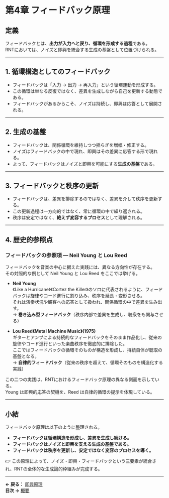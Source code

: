 # 第4章 フィードバック原理

## 定義
フィードバックとは、**出力が入力へと戻り、循環を形成する過程**である。  
RNTにおいては、ノイズと即興を統合する生成の基盤として位置づけられる。  

---

## 1. 循環構造としてのフィードバック
- フィードバックは「入力 → 出力 → 再入力」という循環運動を形成する。  
- この循環は単なる反復ではなく、差異を生成しながら自己を更新する動態である。  
- フィードバックがあるからこそ、ノイズは持続し、即興は応答として展開される。  

---

## 2. 生成の基盤
- フィードバックは、関係循環を維持しつつ揺らぎを増幅・修正する。  
- ノイズはフィードバックの中で現れ、即興はその差異に応答する形で現れる。  
- よって、フィードバックはノイズと即興を可能にする**生成の基盤**である。  

---

## 3. フィードバックと秩序の更新
- フィードバックは、差異を排除するのではなく、差異を介して秩序を更新する。  
- この更新過程は一方向的ではなく、常に循環の中で繰り返される。  
- 秩序は安定ではなく、**絶えず変容するプロセス**として理解される。  

---

## 4. 歴史的参照点

### フィードバックの参照項 — Neil Young と Lou Reed

フィードバックを音楽の中心に据えた実践には、異なる方向性が存在する。  
その対照的な例として Neil Young と Lou Reed をここでは挙げる。

- **Neil Young**  
  《Like a Hurricane》《Cortez the Killer》のソロに代表されるように、フィードバックは旋律やコード進行に割り込み、秩序を延長・変形させる。  
  それは演奏状況や観客への応答として扱われ、関係循環の中で差異を生み出す。  
  → **巻き込み型フィードバック**（秩序内部で差異を生成し、聴衆をも関与させる）

- **Lou Reed《Metal Machine Music》(1975)**  
  ギターとアンプによる持続的なフィードバックをそのまま作品化し、従来の旋律やコード進行といった楽曲秩序を徹底的に排除した。  
  ここではフィードバックの循環そのものが構造を形成し、持続自体が聴取の基盤となる。  
  → **自律的フィードバック**（従来の秩序を超えて、循環そのものを構造化する実践）


この二つの実践は、RNTにおけるフィードバック原理の異なる側面を示している。  
Young は即興的応答の契機を、Reed は自律的循環の提示を体現している。

---

## 小結
フィードバック原理は以下のように整理される。  

- **フィードバックは循環構造を形成し、差異を生成し続ける。**  
- **フィードバックはノイズと即興を支える生成の基盤である。**  
- **フィードバックは秩序を更新し、安定ではなく変容のプロセスを導く。**  

👉 この原理によって、ノイズ・即興・フィードバックという三要素が統合され、RNTの全体的な生成論的枠組みが完成する。  

 ---  
**← 戻る：** [即興原理](03-improvisation-principle.md)  
**目次 →** [概要](00-index.md)
